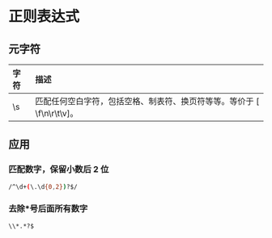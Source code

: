 # 正则表达式

## 元字符

| 字符 | 描述                                                                   |
| :--- | :--------------------------------------------------------------------- |
| \s   | 匹配任何空白字符，包括空格、制表符、换页符等等。等价于 [ \f\n\r\t\v]。 |

## 应用

### 匹配数字，保留小数后 2 位

```bash
/^\d+(\.\d{0,2})?$/
```

### 去除\*号后面所有数字

```bash
\\*.*?$
```
